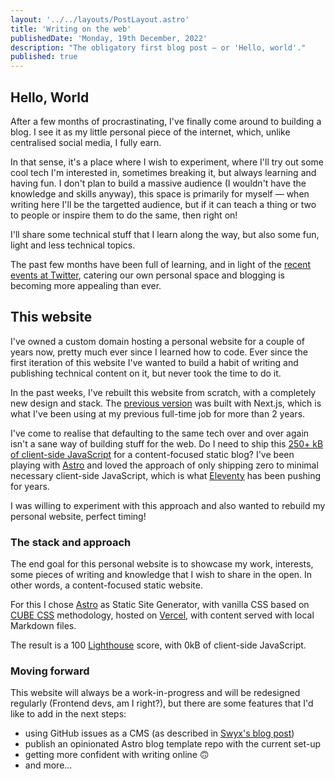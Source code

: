 ```yaml
---
layout: '../../layouts/PostLayout.astro'
title: 'Writing on the web'
publishedDate: 'Monday, 19th December, 2022'
description: "The obligatory first blog post — or 'Hello, world'."
published: true
---
```


## Hello, World

After a few months of procrastinating, I've finally come around to building a blog. I see it as my little personal piece of the internet, which, unlike centralised social media, I fully earn.

In that sense, it's a place where I wish to experiment, where I'll try out some cool tech I'm interested in, sometimes breaking it, but always learning and having fun. I don't plan to build a massive audience (I wouldn't have the knowledge and skills anyway), this space is primarily for myself — when writing here I'll be the targetted audience, but if it can teach a thing or two to people or inspire them to do the same, then right on!

I'll share some technical stuff that I learn along the way, but also some fun, light and less technical topics.

The past few months have been full of learning, and in light of the [recent events at Twitter](https://andy-bell.co.uk/elon-the-accidental-revolutionary/), catering our own personal space and blogging is becoming more appealing than ever.

## This website

I've owned a custom domain hosting a personal website for a couple of years now, pretty much ever since I learned how to code. Ever since the first iteration of this website I've wanted to build a habit of writing and publishing technical content on it, but never took the time to do it.

In the past weeks, I've rebuilt this website from scratch, with a completely new design and stack. The [previous version](https://v1.williamhzo.me) was built with Next.js, which is what I've been using at my previous full-time job for more than 2 years.

I've come to realise that defaulting to the same tech over and over again isn't a sane way of building stuff for the web. Do I need to ship this [250+ kB of client-side JavaScript](https://twitter.com/zachleat/status/1584995586918731776) for a content-focused static blog? I've been playing with [Astro](https://astro.build/) and loved the approach of only shipping zero to minimal necessary client-side JavaScript, which is what [Eleventy](https://www.11ty.dev/) has been pushing for years.

I was willing to experiment with this approach and also wanted to rebuild my personal website, perfect timing!

### The stack and approach

The end goal for this personal website is to showcase my work, interests, some pieces of writing and knowledge that I wish to share in the open. In other words, a content-focused static website.

For this I chose [Astro](https://astro.build/) as Static Site Generator, with vanilla CSS based on [CUBE CSS](https://cube.fyi/) methodology, hosted on [Vercel](https://vercel.com/), with content served with local Markdown files.

The result is a 100 [Lighthouse](https://developer.chrome.com/en/docs/lighthouse/performance/performance-scoring/) score, with 0kB of client-side JavaScript.

### Moving forward

This website will always be a work-in-progress and will be redesigned regularly (Frontend devs, am I right?), but there are some features that I'd like to add in the next steps:

- using GitHub issues as a CMS (as described in [Swyx's blog post](https://swyxkit.netlify.app/moving-to-a-github-cms))
- publish an opinionated Astro blog template repo with the current set-up
- getting more confident with writing online 🙃
- and more...
